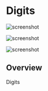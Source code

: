 Digits
================

![screenshot](https://raw.github.com/kushal23/play1/Attempt-1/doc/digits1.png)


![screenshot](https://raw.github.com/kushal23/play1/Attempt-1/doc/digits2.png)


![screenshot](https://raw.github.com/kushal23/play1/Attempt-1/doc/digits3.png)


Overview
--------

Digits